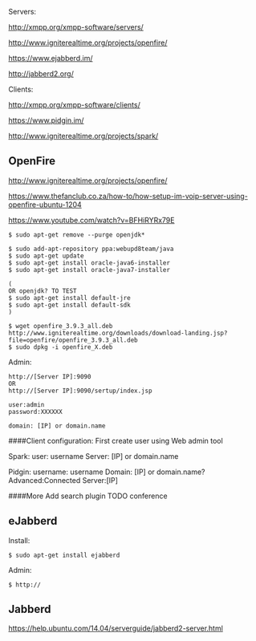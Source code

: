Servers:

http://xmpp.org/xmpp-software/servers/

http://www.igniterealtime.org/projects/openfire/

https://www.ejabberd.im/

http://jabberd2.org/

Clients:

http://xmpp.org/xmpp-software/clients/

https://www.pidgin.im/

http://www.igniterealtime.org/projects/spark/


## OpenFire

http://www.igniterealtime.org/projects/openfire/

https://www.thefanclub.co.za/how-to/how-setup-im-voip-server-using-openfire-ubuntu-1204

https://www.youtube.com/watch?v=BFHiRYRx79E

```
$ sudo apt-get remove --purge openjdk*

$ sudo add-apt-repository ppa:webupd8team/java
$ sudo apt-get update
$ sudo apt-get install oracle-java6-installer
$ sudo apt-get install oracle-java7-installer

(
OR openjdk? TO TEST
$ sudo apt-get install default-jre
$ sudo apt-get install default-sdk
)

$ wget openfire_3.9.3_all.deb http://www.igniterealtime.org/downloads/download-landing.jsp?file=openfire/openfire_3.9.3_all.deb
$ sudo dpkg -i openfire_X.deb
```

Admin:

```
http://[Server IP]:9090
OR
http://[Server IP]:9090/sertup/index.jsp

user:admin
password:XXXXXX

domain: [IP] or domain.name
```
####Client configuration:
First create user using Web admin tool

Spark:
user: username
Server: [IP] or domain.name

Pidgin:
username: username
Domain: [IP] or domain.name?
Advanced:Connected Server:[IP]

####More
Add search plugin TODO
conference

## eJabberd

Install:
```
$ sudo apt-get install ejabberd
```
Admin:
```
$ http://
```


## Jabberd

https://help.ubuntu.com/14.04/serverguide/jabberd2-server.html
